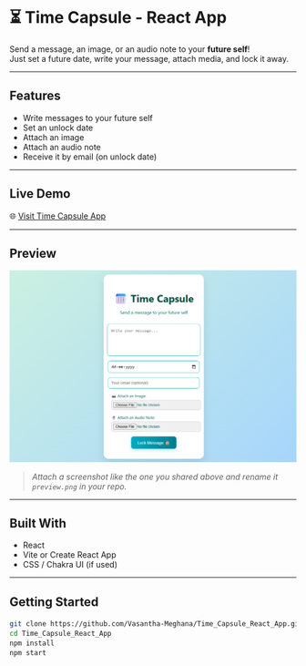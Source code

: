 # ⏳ Time Capsule - React App

Send a message, an image, or an audio note to your **future self**!  
Just set a future date, write your message, attach media, and lock it away.

---

## Features

- Write messages to your future self
- Set an unlock date
- Attach an image
- Attach an audio note
- Receive it by email (on unlock date)

---

## Live Demo

🌐 [Visit Time Capsule App](https://time-capsule-react-app.netlify.app/)

---


## Preview

![App Preview](./preview.png)

> *Attach a screenshot like the one you shared above and rename it `preview.png` in your repo.*

---

## Built With

- React
- Vite or Create React App
- CSS / Chakra UI (if used)

---

## Getting Started

```bash
git clone https://github.com/Vasantha-Meghana/Time_Capsule_React_App.git
cd Time_Capsule_React_App
npm install
npm start
